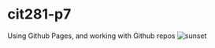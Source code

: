 # cit281-p7
Using Github Pages, and working with Github repos
<img src="https://images.unsplash.com/photo-1686129839916-e3b91637a7ba?ixlib=rb-4.0.3&ixid=M3wxMjA3fDB8MHxwaG90by1wYWdlfHx8fGVufDB8fHx8fA%3D%3D&auto=format&fit=crop&w=1770&q=80" alt="sunset">
